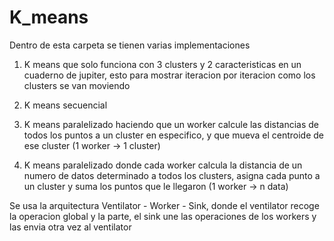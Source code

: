 # K_means 

Dentro de esta carpeta se tienen varias implementaciones 

1. K means que solo funciona con 3 clusters y 2 caracteristicas en un cuaderno de jupiter, esto para mostrar iteracion por iteracion como los clusters se van moviendo

2. K means secuencial

3. K means paralelizado haciendo que un worker calcule las distancias de todos los puntos a un cluster en especifico, y que mueva el centroide de ese cluster (1 worker -> 1 cluster)

4. K means paralelizado donde cada worker calcula la distancia de un numero de datos determinado a todos los clusters, asigna cada punto a un cluster y suma los puntos que le llegaron (1 worker -> n data)

Se usa la arquitectura Ventilator - Worker - Sink, donde el ventilator recoge la operacion global y la parte, el sink une las operaciones de los workers y las envia otra vez al ventilator 


